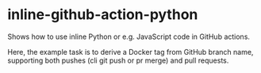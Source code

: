 # inline-github-action-python

Shows how to use inline Python or e.g. JavaScript code in GitHub actions.

Here, the example task is to derive a Docker tag from GitHub branch name,
supporting both pushes (cli git push or pr merge) and pull requests.
